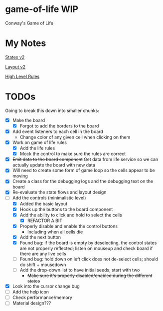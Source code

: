 # game-of-life WIP
Conway's Game of Life

# My Notes

[States v2](https://drive.google.com/file/d/0B9DrOVKPxr98b2xfREU3VzB3ZzE4ZlQxNGFzMnBaaHBfeTNz/view?usp=sharing)

[Layout v2](https://drive.google.com/file/d/0B9DrOVKPxr98clZmVjl6dnRVZGxnc29SY19nYUtSQnFtVTY0/view?usp=sharing)

[High Level Rules](https://drive.google.com/file/d/0B9DrOVKPxr98VGVRQTRIV2hHLXEzNmpHRFVUd25HYlVackVV/view?usp=sharing)

# TODOs

Going to break this down into smaller chunks:

- [x] Make the board
  - [x] Forgot to add the borders to the board
- [x] Add event listeners to each cell in the board
  - Change color of any given cell when clicking on them
- [x] Work on game of life rules
  - [x] Add the life rules
  - [x] Mock the control to make sure the rules are correct
- [x] ~~Emit data to the board component~~ Get data from life service so we can actually update the board with new data
- [x] Will need to create some form of game loop so the cells appear to be moving
- [x] Create a class for the debugging logs and the debugging text on the board
- [x] Re-evaluate the state flows and layout design
- [ ] Add the controls (minimalistic level)
  - [x] Added the basic layout
  - [x] Hook up the buttons to the board component
  - [x] Add the ability to click and hold to select the cells
    - [x] REFACTOR A BIT
  - [x] Properly disable and enable the control buttons
    - Including when all cells die
  - [x] Add the next button
  - [x] Found bug: if the board is empty by deselecting, the control states are not properly reflected; listen on mouseup and check board if there are any live cells
  - [ ] Found bug: hold down on left click does not de-select cells; should do shift + mousedown
  - [ ] Add the drop-down list to have initial seeds; start with two
    - ~~Make sure it's properly disabled/enabled during the different states~~
- [x] Look into the cursor change bug
- [ ] Add the help icon
- [ ] Check performance/memory
- [ ] Material design???
